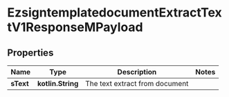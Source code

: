 
# EzsigntemplatedocumentExtractTextV1ResponseMPayload

## Properties
| Name | Type | Description | Notes |
| ------------ | ------------- | ------------- | ------------- |
| **sText** | **kotlin.String** | The text extract from document |  |



